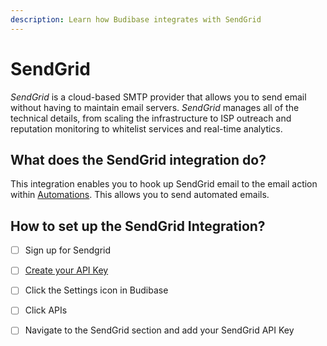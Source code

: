 ```yaml
---
description: Learn how Budibase integrates with SendGrid
---
```


# SendGrid

_SendGrid_ is a cloud-based SMTP provider that allows you to send email without having to maintain email servers. _SendGrid_ manages all of the technical details, from scaling the infrastructure to ISP outreach and reputation monitoring to whitelist services and real-time analytics.

## What does the SendGrid integration do?

This integration enables you to hook up SendGrid email to the email action within [Automations](../tutorial/5.-automate.md). This allows you to send automated emails.

## How to set up the SendGrid Integration?

* [ ] Sign up for Sendgrid
* [ ] [Create your API Key](https://sendgrid.com/docs/ui/account-and-settings/api-keys/)
* [ ] Click the Settings icon in Budibase
* [ ] Click APIs
* [ ] Navigate to the SendGrid section and add your SendGrid API Key

